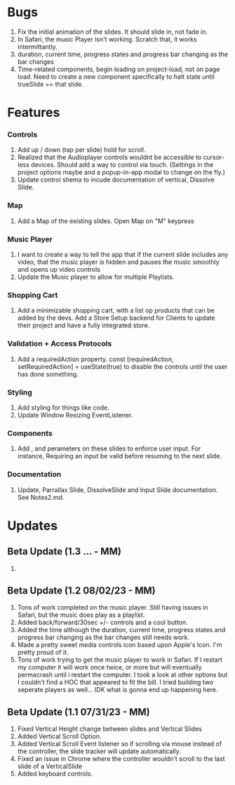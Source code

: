 # Bugs
1. Fix the initial animation of the slides. It should slide in, not fade in. 
2. In Safari, the music Player isn't working. Scratch that, it works intermittantly.
3.  duration, current time, progress states and progress bar changing as the bar changes
4. Time-related components, begin loading on project-load, not on page load. Need to create a new component specifically to halt state until trueSlide == that slide.



# Features
### Controls
1. Add up / down (tap per slide) hold for scroll.
2. Realized that the Audioplayer controls wouldnt be accessible to cursor-less devices. Should add a way to control via touch. (Settings in the project options maybe and a popup-in-app modal to change on the fly.)
3. Update control shema to incude documentation of vertical, Dissolve Slide. 

### Map
1. Add a Map of the existing slides. Open Map on "M" keypress

### Music Player
1. I want to create a way to tell the app that if the current slide includes any video, that the music player is hidden and pauses the music smoothly and opens up video controls
2. Update the Music player to allow for multiple Playlists.

### Shopping Cart
1. Add a minimizable shopping cart, with a list op products that can be added by the devs. Add a Store Setup backend for Clients to update their project and have a fully integrated store.

### Validation + Access Protocols
1. Add a requiredAction property. const [requiredAction, setRequiredAction] = useState(true) to disable the controls until the user has done something. 

### Styling
1. Add styling for things like code.
2. Update Window Resizing EventListener.

### Components
1. Add <ParrallaxSlide />, <DissolveSlide /> and perameters on these slides to enforce user input. For instance, Requiring an input be valid before resuming to the next slide. 

### Documentation
1. Update, Parrallax  Slide, DissolveSlide and Input Slide documentation. See Notes2.md.


# Updates
## Beta Update (1.3 ... - MM)
1. 

## Beta Update (1.2 08/02/23 - MM)
1. Tons of work completed on the music player. Still having issues in Safari, but the music does play as a playlist. 
2. Added back/forward/30sec +/- controls and a cool button. 
3. Added the time although the duration, current time, progress states and progress bar changing as the bar changes still needs work. 
4. Made a pretty sweet media controls icon based upon Apple's Icon. I'm pretty proud of it.
5. Tons of work trying to get the music player to work in Safari. If I restart my computer it will work once twice, or more but will eventually permacrash until i restart the computer. I took a look at other options but I couldn't find a HOC that appeared to fit the bill. I tried building two seperate players as well... IDK what is gonna end up happening here.


## Beta Update (1.1 07/31/23 - MM)
1. Fixed Vertical Height change between slides and Vertical Slides
1. Added Vertical Scroll Option. 
1. Added Vertical Scroll Event listener so if scrolling via mouse instead of the controller, the slide tracker will update automatically.
1. Fixed an issue in Chrome where the controller wouldn't scroll to the last slide of a VerticalSlide
1. Added keyboard controls.